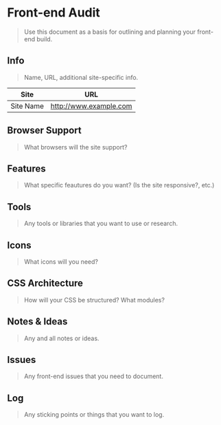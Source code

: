 # Front-end Audit

> Use this document as a basis for outlining and planning your front-end build.

## Info

> Name, URL, additional site-specific info.

| Site        | URL                    |
| ----------- | ---------------------- |
| Site Name   | http://www.example.com |

## Browser Support

> What browsers will the site support?

## Features

> What specific feautures do you want? (Is the site responsive?, etc.)

## Tools

> Any tools or libraries that you want to use or research.

## Icons

> What icons will you need?

## CSS Architecture

> How will your CSS be structured? What modules?

## Notes & Ideas

> Any and all notes or ideas.

## Issues

> Any front-end issues that you need to document.

## Log

> Any sticking points or things that you want to log.

